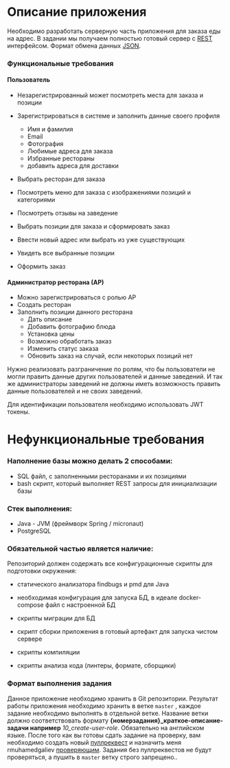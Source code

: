 # Описание приложения
Необходимо разработать серверную часть приложения для заказа еды на адрес. В задании мы получаем полностью готовый сервер с [REST](https://www.ics.uci.edu/~fielding/pubs/dissertation/top.htm) интерфейсом. Формат обмена данных [JSON](https://www.json.org/).

### Функциональные требования
#### Пользователь
* Незарегистрированный может посмотреть места для заказа и позиции
* Зарегистрироваться в системе и заполнить данные своего профиля

    * Имя и фамилия
    * Email
    * Фотография
    * Любимые адреса для заказа
    * Избранные рестораны
    * добавить адреса для доставки
* Выбрать ресторан для заказа

* Посмотреть меню для заказа с изображениями позиций и категориями

* Посмотреть отзывы на заведение

* Выбрать позиции для заказа и сформировать заказ

* Ввести новый адрес или выбрать из уже существующих

* Увидеть все выбранные позиции

* Оформить заказ

#### Администратор ресторана (АР)
* Можно зарегистрироваться с ролью АР
* Создать ресторан
* Заполнить позиции данного ресторана
    * Дать описание
    * Добавить фотографию блюда
    * Установка цены
    * Возможно обработать заказ
    * Изменить статус заказа
    * Обновить заказ на случай, если некоторых позиций нет
    
Нужно реализовать разграничение по ролям, что бы пользователи не могли править данные других пользователей и данные заведений. И так же администраторы заведений не должны иметь возможность править данные пользователей и не своих заведений.

Для идентификации пользователя необходимо использовать JWT токены.

# Нефункциональные требования
### Наполнение базы можно делать 2 способами:
* SQL файл, c заполненными ресторанами и их позициями
* bash скрипт, который выполняет REST запросы для инициализации базы
### Стек выполнения:
* Java - JVM (фреймворк Spring / micronaut)
* PostgreSQL
### Обязательной частью является наличие:
Репозиторий должен содержать все конфигурационные скрипты для подготовки окружения:

* статического анализатора findbugs и pmd для Java

* необходимая конфигурация для запуска БД, в идеале docker-compose файл с настроенной БД

* скрипты миграции для БД

* скрипт сборки приложения в готовый артефакт для запуска чистом сервере

* скрипты компиляции

* скрипты анализа кода (линтеры, формате, сборщики)

### Формат выполнения задания

Данное приложение необходимо хранить в Git репозитории. Результат работы приложения необходимо хранить в ветке `master` , каждое задание необходимо выполнять в отдельной ветке. Название ветки должно соответствовать формату **{номерзадания}_краткое-описание-задачи например** *10_create-user-role*. Обязательно на английском языке. После того как вы готовы сдать задание на проверку, вам необходимо создать новый [пуллреквест](https://help.github.com/en/github/collaborating-with-issues-and-pull-requests/creating-a-pull-request) и назначить меня rmuhamedgaliev [проверяющим](https://help.github.com/en/github/managing-your-work-on-github/assigning-issues-and-pull-requests-to-other-github-users). Задания без пуллреквестов не будут проверяться, а пушить в `master` ветку строго запрещено..
